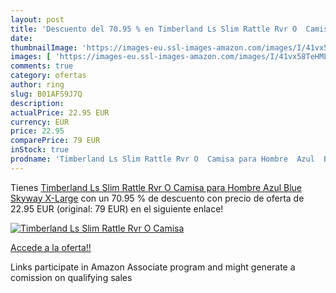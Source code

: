 ```yaml
---
layout: post
title: 'Descuento del 70.95 % en Timberland Ls Slim Rattle Rvr O  Camisa '
date: 
thumbnailImage: 'https://images-eu.ssl-images-amazon.com/images/I/41vx58TeHML._SL200_.jpg'
images: [ 'https://images-eu.ssl-images-amazon.com/images/I/41vx58TeHML._SL200_.jpg' ]
comments: true
category: ofertas
author: ring
slug: B01AFS9J7Q
description:
actualPrice: 22.95 EUR
currency: EUR
price: 22.95
comparePrice: 79 EUR
inStock: true
prodname: 'Timberland Ls Slim Rattle Rvr O  Camisa para Hombre  Azul  Blue  Skyway    X-Large'
---
```


Tienes [Timberland Ls Slim Rattle Rvr O  Camisa para Hombre  Azul  Blue  Skyway    X-Large](https://www.amazon.es/dp/B01AFS9J7Q/?tag=tolees-21) con un 70.95 % de descuento con precio de oferta de 22.95 EUR (original: 79 EUR) en el siguiente enlace!

[![Timberland Ls Slim Rattle Rvr O  Camisa ](https://images-eu.ssl-images-amazon.com/images/I/41vx58TeHML._SL200_.jpg)](https://www.amazon.es/dp/B01AFS9J7Q/?tag=tolees-21)

[Accede a la oferta!!](https://www.amazon.es/dp/B01AFS9J7Q/?tag=tolees-21)

Links participate in Amazon Associate program and might generate a comission on qualifying sales


